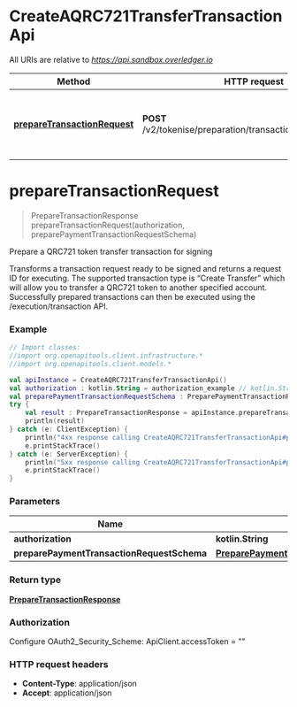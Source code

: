# CreateAQRC721TransferTransactionApi

All URIs are relative to *https://api.sandbox.overledger.io*

Method | HTTP request | Description
------------- | ------------- | -------------
[**prepareTransactionRequest**](CreateAQRC721TransferTransactionApi.md#prepareTransactionRequest) | **POST** /v2/tokenise/preparation/transaction/qrc721/transfer | Prepare a QRC721 token transfer transaction for signing


<a name="prepareTransactionRequest"></a>
# **prepareTransactionRequest**
> PrepareTransactionResponse prepareTransactionRequest(authorization, preparePaymentTransactionRequestSchema)

Prepare a QRC721 token transfer transaction for signing

Transforms a transaction request ready to be signed and returns a request ID for executing. The supported transaction type is “Create Transfer” which will allow you to transfer a QRC721 token to another specified account. Successfully prepared transactions can then be executed using the /execution/transaction API.

### Example
```kotlin
// Import classes:
//import org.openapitools.client.infrastructure.*
//import org.openapitools.client.models.*

val apiInstance = CreateAQRC721TransferTransactionApi()
val authorization : kotlin.String = authorization_example // kotlin.String | 
val preparePaymentTransactionRequestSchema : PreparePaymentTransactionRequestSchema = {"location":{"technology":"Substrate","network":"Polkadot Westend Testnet"},"type":"PAYMENT","urgency":"normal","requestDetails":{"destination":[{"destinationId":"5FLSigC9HGRKVhB9FiEo4Y3koPsNmBmLJbpXg2mp1hXcS59Y","payment":{"amount":"0.0000000001","unit":"WND"}}],"message":"OVL Transaction Message","overledgerSigningType":"overledger-javascript-library","origin":[{"originId":"5GrwvaEF5zXb26Fz9rcQpDWS57CtERHpNehXCPcNoHGKutQY"}]}} // PreparePaymentTransactionRequestSchema | 
try {
    val result : PrepareTransactionResponse = apiInstance.prepareTransactionRequest(authorization, preparePaymentTransactionRequestSchema)
    println(result)
} catch (e: ClientException) {
    println("4xx response calling CreateAQRC721TransferTransactionApi#prepareTransactionRequest")
    e.printStackTrace()
} catch (e: ServerException) {
    println("5xx response calling CreateAQRC721TransferTransactionApi#prepareTransactionRequest")
    e.printStackTrace()
}
```

### Parameters

Name | Type | Description  | Notes
------------- | ------------- | ------------- | -------------
 **authorization** | **kotlin.String**|  |
 **preparePaymentTransactionRequestSchema** | [**PreparePaymentTransactionRequestSchema**](PreparePaymentTransactionRequestSchema.md)|  |

### Return type

[**PrepareTransactionResponse**](PrepareTransactionResponse.md)

### Authorization


Configure OAuth2_Security_Scheme:
    ApiClient.accessToken = ""

### HTTP request headers

 - **Content-Type**: application/json
 - **Accept**: application/json

